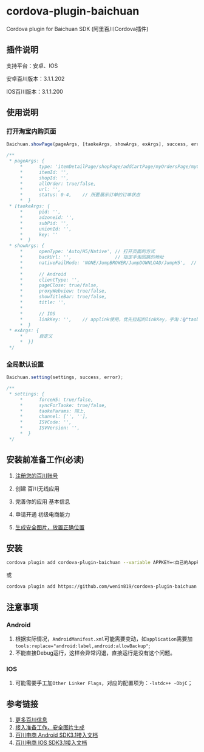 # cordova-plugin-baichuan

Cordova plugin for Baichuan SDK (阿里百川Cordova插件)

## 插件说明

支持平台：安卓、IOS

安卓百川版本：3.1.1.202

IOS百川版本：3.1.1.200

## 使用说明

### 打开淘宝内购页面

```js
Baichuan.showPage(pageArgs, [taokeArgs, showArgs, exArgs], success, error);

/**
 * pageArgs: {
     *      type: 'itemDetailPage/shopPage/addCartPage/myOrdersPage/myCartsPage/page',
     *      itemId: '',
     *      shopId: '',
     *      allOrder: true/false,
     *      url: '',
     *      status: 0-4,    // 所要展示订单的订单状态
     *  }
 * [taokeArgs: {
     *      pid: '',
     *      adzoneid: '',
     *      subPid: '',
     *      unionId: '',
     *      key: ''
     *  }
 * showArgs: {
     *      openType: 'Auto/H5/Native', // 打开页面的方式
     *      backUrl: '',                // 指定手淘回跳的地址
     *      nativeFailMode: 'NONE/JumpBROWER/JumpDOWNLOAD/JumpH5',  // 跳手淘/天猫失败后的处理策略
     *
     *      // Android
     *      clientType: '',
     *      pageClose: true/false,
     *      proxyWebview: true/false,
     *      showTitleBar: true/false,
     *      title: '',
     *
     *      // IOS
     *      linkKey: '',    // applink使用，优先拉起的linkKey，手淘：@"taobao_scheme"
     *  }
 * exArgs: {
     *      自定义
     *  }]
 */
```

### 全局默认设置

```js
Baichuan.setting(settings, success, error);

/**
 * settings: {
     *      forceH5: true/false,
     *      syncForTaoke: true/false,
     *      taokeParams: 同上,
     *      channel: ['', ''],
     *      ISVCode: '',
     *      ISVVersion: '',
     *  }
 */
```

## 安装前准备工作(必读)

  1. [注册您的百川账号](http://baichuan.taobao.com/portal/index.htm)
   
  2. 创建 百川无线应用
      
  3. 完善你的应用 基本信息
      
  4. 申请开通 初级电商能力
      
  5. [生成安全图片，放置正确位置](http://baichuan.taobao.com/docs/doc.htm?spm=a3c0d.7629140.0.0.cO4gRJ&treeId=129&articleId=105645&docType=1)
     
## 安装

```sh
cordova plugin add cordova-plugin-baichuan --variable APPKEY=<自己的Appkey>
```
或
```sh
cordova plugin add https://github.com/wenin819/cordova-plugin-baichuan.git --variable APPKEY==<自己的Appkey>
```

## 注意事项
### Android

1. 根据实际情况，`AndroidManifest.xml`可能需要变动，如`application`需要加`tools:replace="android:label,android:allowBackup"`;
1. 不能直接Debug运行，这样会异常闪退，直接运行是没有这个问题。

### IOS

1. 可能需要手工加`Other Linker Flags`，对应的配置项为：`-lstdc++ -ObjC`；

## 参考链接
1. [更多百川信息](http://baichuan.taobao.com/doc2/detail?spm=a3c0d.7662649.0.0.XTcmuf&treeId=30&articleId=103655&docType=1)
1. [接入准备工作，安全图片生成](http://baichuan.taobao.com/docs/doc.htm?spm=a3c0d.7629140.0.0.cO4gRJ&treeId=129&articleId=105645&docType=1)
1. [百川电商 Android SDK3.1接入文档](http://baichuan.taobao.com/docs/doc.htm?spm=a3c0d.7629140.0.0.o0Y63N&treeId=129&articleId=105647&docType=1)
1. [百川电商 IOS SDK3.1接入文档](http://baichuan.taobao.com/docs/doc.htm?spm=a3c0d.7629140.0.0.Mckp69&treeId=129&articleId=105648&docType=1)
